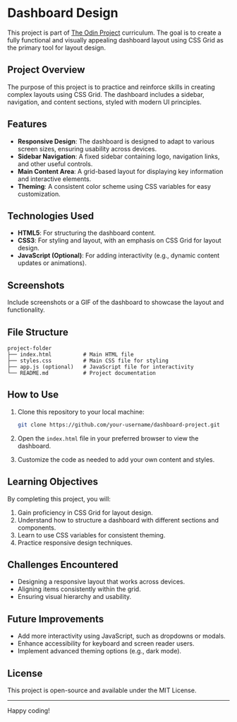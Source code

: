 # Dashboard Design

This project is part of [The Odin Project](https://www.theodinproject.com) curriculum. The goal is to create a fully functional and visually appealing dashboard layout using CSS Grid as the primary tool for layout design.

## Project Overview

The purpose of this project is to practice and reinforce skills in creating complex layouts using CSS Grid. The dashboard includes a sidebar, navigation, and content sections, styled with modern UI principles.

## Features

- **Responsive Design**: The dashboard is designed to adapt to various screen sizes, ensuring usability across devices.
- **Sidebar Navigation**: A fixed sidebar containing logo, navigation links, and other useful controls.
- **Main Content Area**: A grid-based layout for displaying key information and interactive elements.
- **Theming**: A consistent color scheme using CSS variables for easy customization.

## Technologies Used

- **HTML5**: For structuring the dashboard content.
- **CSS3**: For styling and layout, with an emphasis on CSS Grid for layout design.
- **JavaScript (Optional)**: For adding interactivity (e.g., dynamic content updates or animations).

## Screenshots

Include screenshots or a GIF of the dashboard to showcase the layout and functionality.

## File Structure

```plaintext
project-folder
├── index.html          # Main HTML file
├── styles.css          # Main CSS file for styling
├── app.js (optional)   # JavaScript file for interactivity
└── README.md           # Project documentation
```

## How to Use

1. Clone this repository to your local machine:
   ```bash
   git clone https://github.com/your-username/dashboard-project.git
   ```

2. Open the `index.html` file in your preferred browser to view the dashboard.

3. Customize the code as needed to add your own content and styles.

## Learning Objectives

By completing this project, you will:

1. Gain proficiency in CSS Grid for layout design.
2. Understand how to structure a dashboard with different sections and components.
3. Learn to use CSS variables for consistent theming.
4. Practice responsive design techniques.

## Challenges Encountered

- Designing a responsive layout that works across devices.
- Aligning items consistently within the grid.
- Ensuring visual hierarchy and usability.

## Future Improvements

- Add more interactivity using JavaScript, such as dropdowns or modals.
- Enhance accessibility for keyboard and screen reader users.
- Implement advanced theming options (e.g., dark mode).

## License

This project is open-source and available under the MIT License.

---

Happy coding!

